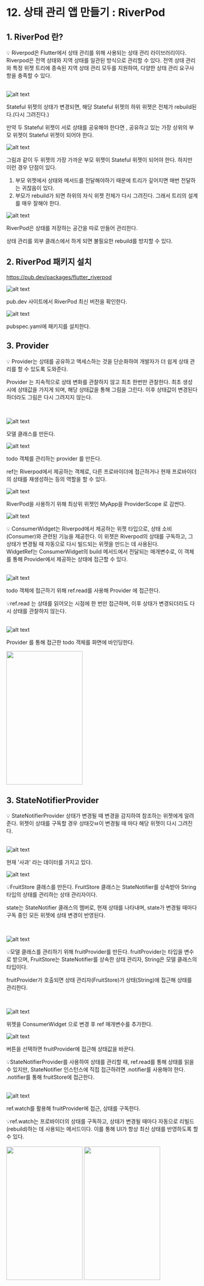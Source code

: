 # 12. 상태 관리 앱 만들기 : RiverPod

## 1. RiverPod 란?

<aside>
💡 Riverpod은 Flutter에서 상태 관리를 위해 사용되는 상태 관리 라이브러리이다. Riverpod은 전역 상태와 지역 상태를 일관된 방식으로 관리할 수 있다. 전역 상태 관리와 특정 위젯 트리에 종속된 지역 상태 관리 모두를 지원하여, 다양한 상태 관리 요구사항을 충족할 수 있다.

</aside>
<br>

![alt text](Untitled.png)

Stateful 위젯의 상태가 변경되면, 해당 Stateful 위젯의 하위 위젯은 전체가 rebuild된다.(다시 그려진다.)

만약 두 Stateful 위젯이 서로 상태를 공유해야 한다면 , 공유하고 있는 가장 상위의 부모 위젯이 Stateful 위젯이 되어야 한다.

![alt text](<Untitled (1).png>)

그림과 같이 두 위젯의 가장 가까운 부모 위젯이 Stateful 위젯이 되어야 한다. 하지만 이런 경우 단점이 있다.

1. 부모 위젯에서 상태와 메서드를 전달해야하기 때문에 트리가 깊어지면 매번 전달하는 귀찮음이 있다.
2. 부모가 rebuild가 되면 하위의 자식 위젯 전체가 다시 그려진다. 그래서 트리의 설계를 매우 잘해야 한다.

![alt text](<Untitled (2).png>)

RiverPod은 상태를 저장하는 공간을 따로 만들어 관리한다.

상태 관리를 외부 클래스에서 하게 되면 불필요한 rebuild를 방지할 수 있다.

## 2. RiverPod 패키지 설치

https://pub.dev/packages/flutter_riverpod

![alt text](image.png)

pub.dev 사이트에서 RiverPod 최신 버전을 확인한다.

![alt text](image-1.png)

pubspec.yaml에 패키지를 설치한다.

## 3. Provider
<aside>
💡 Provider는 상태를 공유하고 액세스하는 것을 단순화하여 개발자가 더 쉽게 상태 관리를 할 수 있도록 도와준다.

Provider 는 지속적으로 상태 변화를 관찰하지 않고 최초 한번만 관찰한다. 최초 생성 시에 상태값을 가지게 되며, 해당 상태값을 통해 그림을 그린다. 이후 상태값이 변경된다 하더라도 그림은 다시 그려지지 않는다.
</aside>
<br>

![alt text](image-2.png)

모델 클래스를 만든다.

![alt text](image-3.png)

todo 객체를 관리하는 provider 를 만든다.

ref는 Riverpod에서 제공하는 객체로, 다른 프로바이더에 접근하거나 현재 프로바이더의 상태를 재생성하는 등의 역할을 할 수 있다.


![alt text](image-4.png)
 
 RiverPod을 사용하기 위해 최상위 위젯인 MyApp을 ProviderScope 로 감싼다.

![alt text](image-5.png)

<aside>
💡 ConsumerWidget는 Riverpod에서 제공하는 위젯 타입으로, 상태 소비(Consumer)와 관련된 기능을 제공한다. 이 위젯은 Riverpod의 상태를 구독하고, 그 상태가 변경될 때 자동으로 다시 빌드되는 위젯을 만드는 데 사용된다.

<br>
WidgetRef는 ConsumerWidget의 build 메서드에서 전달되는 매개변수로, 이 객체를 통해 Provider에서 제공하는 상태에 접근할 수 있다.
</aside>
<br>

![alt text](image-6.png)

todo 객체에 접근하기 위해 ref.read를 사용해 Provider 에 접근한다. 

<aside>
 💡ref.read 는 상태를 읽어오는 시점에 한 번만 접근하며, 이후 상태가 변경되더라도 다시 상태를 관찰하지 않는다.
</aside>
<br>

 
![alt text](image-7.png)

Provider 를 통해 접근한 todo 객체를 화면에 바인딩한다.

 <img src="https://github.com/user-attachments/assets/d58676cd-9348-433a-a95d-0537a72e23c7" width="200" height="350">

## 3. StateNotifierProvider
<aside>
💡 StateNotifierProvider 상태가 변경될 때 변경을 감지하여 참조하는 위젯에게 알려준다. 위젯이 상태를 구독할 경우 상태갓ㅂ이 변경될 때 마다 해당 위젯이 다시 그려진다.
</aside>
<br>

 ![alt text](image-8.png)

 현재 '사과' 라는 데이터를 가지고 있다.

 ![alt text](image-9.png)

<aside>
 💡FruitStore 클래스를 만든다. FruitStore 클래스는 StateNotifier를 상속받아 String 타입의 상태를 관리하는 상태 관리자이다.

  state는 StateNotifier 클래스의 멤버로, 현재 상태를 나타내며, state가 변경될 때마다 구독 중인 모든 위젯에 상태 변경이 반영된다.
</aside>
<br>

![alt text](image-10.png)

<aside>
 💡모델 클래스를 관리하기 위해 fruitProvider를 만든다. fruitProvider는 <FruitStore,String> 타입을 변수로 받으며, FruitStore는 StateNotifier를 상속한 상태 관리자, String은 모델 클래스의 타입이다.

 fruitProvider가 호출되면 상태 관리자(FruitStore)가 상태(String)에 접근해 상태를 관리한다.
</aside>
<br>

![alt text](image-11.png)


위젯을 ConsumerWidget 으로 변경 후 ref 매개변수를 추가한다.

![alt text](image-13.png)

버튼을 선택하면 fruitProvider에 접근해 상태값을 바꾼다.

<aside>
 💡StateNotifierProvider를 사용하여 상태를 관리할 때, ref.read를 통해 상태를 읽을 수 있지만, StateNotifier 인스턴스에 직접 접근하려면 .notifier를 사용해야 한다. .notifier를 통해 fruitStore에 접근한다.
</aside>
<br>


![alt text](image-12.png)

ref.watch를 활용해 fruitProvider에 접근, 상태를 구독한다.

<aside>
 💡ref.watch는 프로바이더의 상태를 구독하고, 상태가 변경될 때마다 자동으로 리빌드(rebuild)하는 데 사용되는 메서드이다. 이를 통해 UI가 항상 최신 상태를 반영하도록 할 수 있다.
</aside>
<br>


 <img src="https://github.com/user-attachments/assets/005c7139-8abc-4484-8e73-baa0b4f5f4e0" width="200" height="350">
 <img src="https://github.com/user-attachments/assets/aa90f7f3-abdd-4d20-a99a-ecdb8dc34464" width="200" height="350">
